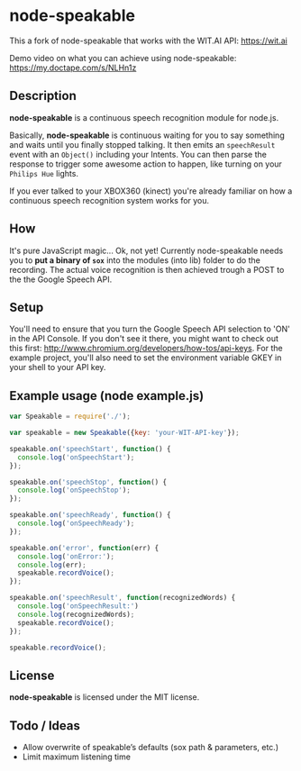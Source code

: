 # node-speakable

This a fork of node-speakable that works with the WIT.AI API: https://wit.ai

Demo video on what you can achieve using node-speakable: https://my.doctape.com/s/NLHn1z

## Description

**node-speakable** is a continuous speech recognition module for node.js.

Basically, **node-speakable** is continuous waiting for you to say something and waits until you finally stopped talking. It then emits an ```speechResult``` event with an ```Object()``` including your Intents. You can then parse the response to trigger some awesome action to happen, like turning on your ```Philips Hue``` lights.

If you ever talked to your XBOX360 (kinect) you're already familiar on how a continuous speech recognition system works for you.

## How

It's pure JavaScript magic... Ok, not yet! Currently node-speakable needs you to __put a binary of ```sox```__ into the modules (into lib) folder to do the recording. The actual voice recognition is then achieved trough a POST to the the Google Speech API.

## Setup

You'll need to ensure that you turn the Google Speech API selection to 'ON' in the API Console. If you don't see it there, you might want to check out this first: http://www.chromium.org/developers/how-tos/api-keys. For the example project, you'll also need to set the environment variable GKEY in your shell to your API key.

## Example usage (node example.js)

```javascript
var Speakable = require('./');

var speakable = new Speakable({key: 'your-WIT-API-key'});
```
```javascript
speakable.on('speechStart', function() {
  console.log('onSpeechStart');
});

speakable.on('speechStop', function() {
  console.log('onSpeechStop');
});

speakable.on('speechReady', function() {
  console.log('onSpeechReady');
});

speakable.on('error', function(err) {
  console.log('onError:');
  console.log(err);
  speakable.recordVoice();
});

speakable.on('speechResult', function(recognizedWords) {
  console.log('onSpeechResult:')
  console.log(recognizedWords);
  speakable.recordVoice();
});

speakable.recordVoice();
```

## License

**node-speakable** is licensed under the MIT license.

## Todo / Ideas

* Allow overwrite of speakable’s defaults (sox path & parameters, etc.)
* Limit maximum listening time
